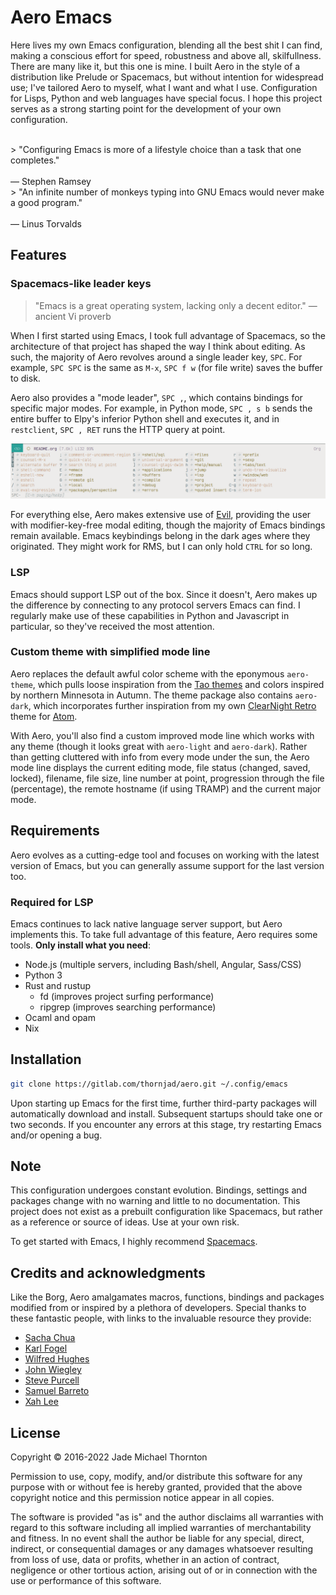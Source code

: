 # Aero Emacs

Here lives my own Emacs configuration, blending all the best shit I can find, making a conscious effort for speed, robustness and above all, skilfullness. There are many like it, but this one is mine. I built Aero in the style of a distribution like Prelude or Spacemacs, but without intention for widespread use; I've tailored Aero to myself, what I want and what I use. Configuration for Lisps, Python and web languages have special focus. I hope this project serves as a strong starting point for the development of your own configuration.

<br>
> "Configuring Emacs is more of a lifestyle choice than a task that one completes."<br><br>  — Stephen Ramsey
<br>
> "An infinite number of monkeys typing into GNU Emacs would never make a good program."<br><br>  — Linus Torvalds
<br>

## Features

### Spacemacs-like leader keys

> "Emacs is a great operating system, lacking only a decent editor." — ancient Vi proverb

When I first started using Emacs, I took full advantage of Spacemacs, so the architecture of that project has shaped the way I think about editing. As such, the majority of Aero revolves around a single leader key, `SPC`. For example, `SPC SPC` is the same as `M-x`, `SPC f w` (for file write) saves the buffer to disk.

Aero also provides a "mode leader", `SPC ,`, which contains bindings for specific major modes. For example, in Python mode, `SPC , s b` sends the entire buffer to Elpy's inferior Python shell and executes it, and in `restclient`, `SPC , RET` runs the HTTP query at point.

![Aero's spacebar leader with Ivy completion](./etc/images/aero-leader-preview.png)

For everything else, Aero makes extensive use of [Evil](https://github.com/emacs-evil/evil), providing the user with modifier-key-free modal editing, though the majority of Emacs bindings remain available. Emacs keybindings belong in the dark ages where they originated. They might work for RMS, but I can only hold `CTRL` for so long.

### LSP

Emacs should support LSP out of the box. Since it doesn't, Aero makes up the difference by connecting to any protocol servers Emacs can find. I regularly make use of these capabilities in Python and Javascript in particular, so they've received the most attention.

### Custom theme with simplified mode line

Aero replaces the default awful color scheme with the eponymous `aero-theme`, which pulls loose inspiration from the [Tao themes](https://github.com/11111000000/tao-theme-emacs) and colors inspired by northern Minnesota in Autumn. The theme package also contains `aero-dark`, which incorporates further inspiration from my own [ClearNight Retro](https://github.com/ClearNight/clearnight-retro-syntax) theme for [Atom](https://atom.io).

With Aero, you'll also find a custom improved mode line which works with any theme (though it looks great with `aero-light` and `aero-dark`). Rather than getting cluttered with info from every mode under the sun, the Aero mode line displays the current editing mode, file status (changed, saved, locked), filename, file size, line number at point, progression through the file (percentage), the remote hostname (if using TRAMP) and the current major mode.

## Requirements

Aero evolves as a cutting-edge tool and focuses on working with the latest version of Emacs, but you can generally assume support for the last version too.

### Required for LSP

Emacs continues to lack native language server support, but Aero implements this. To take full advantage of this feature, Aero requires some tools. **Only install what you need**:

- Node.js (multiple servers, including Bash/shell, Angular, Sass/CSS) 
- Python 3
- Rust and rustup
  - fd (improves project surfing performance)
  - ripgrep (improves searching performance)
- Ocaml and opam
- Nix 

## Installation

```sh
git clone https://gitlab.com/thornjad/aero.git ~/.config/emacs
```

Upon starting up Emacs for the first time, further third-party packages will automatically download and install. Subsequent startups should take one or two seconds. If you encounter any errors at this stage, try restarting Emacs and/or opening a bug.

## Note

This configuration undergoes constant evolution. Bindings, settings and packages change with no warning and little to no documentation. This project does not exist as a prebuilt configuration like Spacemacs, but rather as a reference or source of ideas. Use at your own risk.

To get started with Emacs, I highly recommend [Spacemacs](https://spacemacs.org).

## Credits and acknowledgments

Like the Borg, Aero amalgamates macros, functions, bindings and packages modified from or inspired by a plethora of developers. Special thanks to these fantastic people, with links to the invaluable resource they provide:

- [Sacha Chua](https://github.com/sachac/.emacs.d)
- [Karl Fogel](https://svn.red-bean.com/repos/kfogel/trunk/.emacs)
- [Wilfred Hughes](https://github.com/Wilfred/.emacs.d)
- [John Wiegley](https://github.com/jwiegley/dot-emacs)
- [Steve Purcell](https://github.com/purcell/emacs.d)
- [Samuel Barreto](https://github.com/sam217pa/emacs-config)
- [Xah Lee](http://xahlee.info/emacs)

## License

Copyright © 2016-2022 Jade Michael Thornton

Permission to use, copy, modify, and/or distribute this software for any purpose with or without fee
is hereby granted, provided that the above copyright notice and this permission notice appear in all
copies.

The software is provided "as is" and the author disclaims all warranties with regard to this
software including all implied warranties of merchantability and fitness. In no event shall the
author be liable for any special, direct, indirect, or consequential damages or any damages
whatsoever resulting from loss of use, data or profits, whether in an action of contract, negligence
or other tortious action, arising out of or in connection with the use or performance of this
software.
